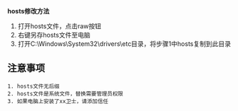 **hosts修改方法**
 1. 打开hosts文件，点击raw按钮
 2. 右键另存hosts文件至电脑
 3. 打开C:\Windows\System32\drivers\etc目录，将步骤1中hosts复制到此目录
 
注意事项
----
    1. hosts文件无后缀
    2. hosts文件是系统文件，替换需要管理员权限
    3. 如果电脑上安装了xx卫士，请添加信任

